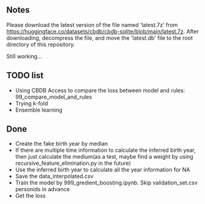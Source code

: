 ## Notes

Please download the latest version of the file named 'latest.7z' from https://huggingface.co/datasets/cbdb/cbdb-sqlite/blob/main/latest.7z. After downloading, decompress the file, and move the 'latest.db' file to the root directory of this repository.

Still working...

## TODO list

- Using CBDB Access to compare the loss between model and rules: 99_compare_model_and_rules
- Trying k-fold
- Ensemble learning

## Done

- Create the fake birth year by median
- If there are multiple time information to calculate the inferred birth year, then just calculate the medium(as a test, maybe find a weight by using recursive_feature_elimination.py in the future)
- Use the inferred birth year to calculate all the year information for NA
- Save the data_interpolated.csv
- Train the model by 999_gredient_boosting.ipynb. Skip validation_set.csv personids in advance
- Get the loss
